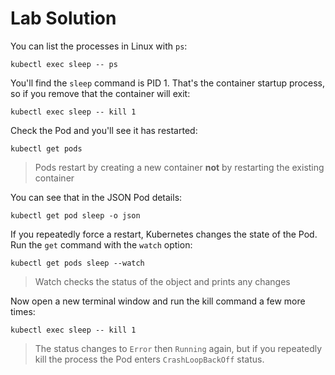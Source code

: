 # Lab Solution

You can list the processes in Linux with `ps`:

```
kubectl exec sleep -- ps
```

You'll find the `sleep` command is PID 1. That's the container startup process, so if you remove that the container will exit:

```
kubectl exec sleep -- kill 1
```

Check the Pod and you'll see it has restarted:

```
kubectl get pods
```

> Pods restart by creating a new container **not** by restarting the existing container

You can see that in the JSON Pod details:

```
kubectl get pod sleep -o json
```

If you repeatedly force a restart, Kubernetes changes the state of the Pod. Run the `get` command with the `watch` option:

```
kubectl get pods sleep --watch
```

> Watch checks the status of the object and prints any changes

Now open a new terminal window and run the kill command a few more times:

```
kubectl exec sleep -- kill 1
```

> The status changes to `Error` then `Running` again, but if you repeatedly kill the process the Pod enters `CrashLoopBackOff` status.


